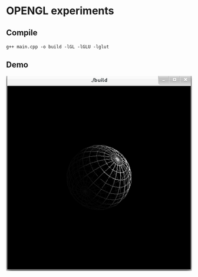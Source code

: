 # OPENGL experiments

## Compile
```
g++ main.cpp -o build -lGL -lGLU -lglut
```
## Demo

![demo](https://raw.githubusercontent.com/buele/opengl-template/master/opengl.gif)
